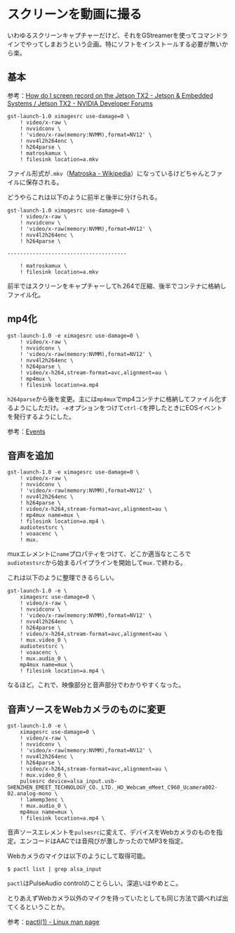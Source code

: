 # スクリーンを動画に撮る

いわゆるスクリーンキャプチャーだけど、それをGStreamerを使ってコマンドラインでやってしまおうという企画。特にソフトをインストールする必要が無いから楽。

## 基本

参考：[How do I screen record on the Jetson TX2 - Jetson & Embedded Systems / Jetson TX2 - NVIDIA Developer Forums](https://forums.developer.nvidia.com/t/how-do-i-screen-record-on-the-jetson-tx2/178956/5)

~~~
gst-launch-1.0 ximagesrc use-damage=0 \
    ! video/x-raw \
    ! nvvidconv \
    ! 'video/x-raw(memory:NVMM),format=NV12' \
    ! nvv4l2h264enc \
    ! h264parse \
    ! matroskamux \
    ! filesink location=a.mkv
~~~

ファイル形式が`.mkv`（[Matroska - Wikipedia](https://ja.wikipedia.org/wiki/Matroska)）になっているけどちゃんとファイルに保存される。

どうやらこれは以下のように前半と後半に分けられる。

~~~
gst-launch-1.0 ximagesrc use-damage=0 \
    ! video/x-raw \
    ! nvvidconv \
    ! 'video/x-raw(memory:NVMM),format=NV12' \
    ! nvv4l2h264enc \
    ! h264parse \
    
--------------------------------------    
    
    ! matroskamux \
    ! filesink location=a.mkv
~~~

前半ではスクリーンをキャプチャーしてh.264で圧縮、後半でコンテナに格納しファイル化。

## mp4化

~~~
gst-launch-1.0 -e ximagesrc use-damage=0 \
    ! video/x-raw \
    ! nvvidconv \
    ! 'video/x-raw(memory:NVMM),format=NV12' \
    ! nvv4l2h264enc \
    ! h264parse \
    ! video/x-h264,stream-format=avc,alignment=au \
    ! mp4mux \
    ! filesink location=a.mp4
~~~

`h264parse`から後を変更。主には`mp4mux`でmp4コンテナに格納してファイル化するようにしただけ。`-e`オプションをつけて`ctrl-C`を押したときにEOSイベントを発行するようにした。

参考：[Events](https://gstreamer.freedesktop.org/documentation/additional/design/events.html?gi-language=c#eos)

## 音声を追加

~~~
gst-launch-1.0 -e ximagesrc use-damage=0 \
    ! video/x-raw \
    ! nvvidconv \
    ! 'video/x-raw(memory:NVMM),format=NV12' \
    ! nvv4l2h264enc \
    ! h264parse \
    ! video/x-h264,stream-format=avc,alignment=au \
    ! mp4mux name=mux \
    ! filesink location=a.mp4 \
    audiotestsrc \
    ! voaacenc \
    ! mux.
~~~

muxエレメントに`name`プロパティをつけて、どこか適当なところで`audiotestsrc`から始まるパイプラインを開始して`mux.`で終わる。

これは以下のように整理できるらしい。

~~~
gst-launch-1.0 -e \
    ximagesrc use-damage=0 \
    ! video/x-raw \
    ! nvvidconv \
    ! 'video/x-raw(memory:NVMM),format=NV12' \
    ! nvv4l2h264enc \
    ! h264parse \
    ! video/x-h264,stream-format=avc,alignment=au \
    ! mux.video_0 \
    audiotestsrc \
    ! voaacenc \
    ! mux.audio_0 \
    mp4mux name=mux \
    ! filesink location=a.mp4 \
~~~

なるほど。これで、映像部分と音声部分でわかりやすくなった。

## 音声ソースをWebカメラのものに変更

~~~
gst-launch-1.0 -e \
    ximagesrc use-damage=0 \
    ! video/x-raw \
    ! nvvidconv \
    ! 'video/x-raw(memory:NVMM),format=NV12' \
    ! nvv4l2h264enc \
    ! h264parse \
    ! video/x-h264,stream-format=avc,alignment=au \
    ! mux.video_0 \
    pulsesrc device=alsa_input.usb-SHENZHEN_EMEET_TECHNOLOGY_CO._LTD._HD_Webcam_eMeet_C960_Ucamera002-02.analog-mono \
    ! lamemp3enc \
    ! mux.audio_0 \
    mp4mux name=mux \
    ! filesink location=a.mp4 \
~~~

音声ソースエレメントを`pulsesrc`に変えて、デバイスをWebカメラのものを指定。エンコードはAACでは音飛びが激しかったのでMP3を指定。

Webカメラのマイクは以下のようにして取得可能。

~~~shell
$ pactl list | grep alsa_input
~~~

`pactl`はPulseAudio controlのことらしい。深追いはやめとこ。

とりあえずWebカメラ以外のマイクを持っていたとしても同じ方法で調べれば出てくるということか。

参考：[pactl(1) - Linux man page](https://linux.die.net/man/1/pactl)


